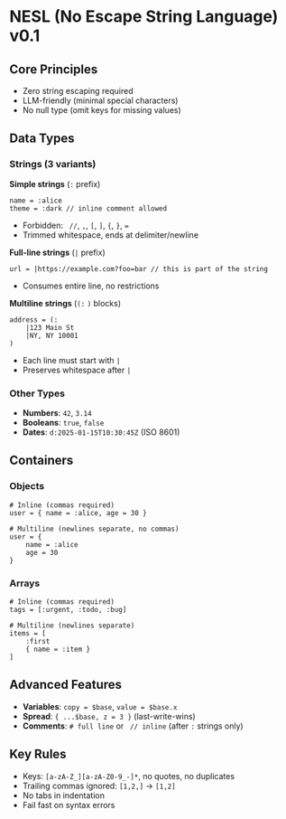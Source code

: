 # NESL (No Escape String Language) v0.1

## Core Principles
- Zero string escaping required
- LLM-friendly (minimal special characters)
- No null type (omit keys for missing values)

## Data Types

### Strings (3 variants)

**Simple strings** (`:` prefix)
```nesl
name = :alice
theme = :dark // inline comment allowed
```
- Forbidden: ` //`, `,`, `[`, `]`, `{`, `}`, `=`
- Trimmed whitespace, ends at delimiter/newline

**Full-line strings** (`|` prefix)
```nesl
url = |https://example.com?foo=bar // this is part of the string
```
- Consumes entire line, no restrictions

**Multiline strings** (`(:` `)` blocks)
```nesl
address = (:
    |123 Main St
    |NY, NY 10001
)
```
- Each line must start with `|`
- Preserves whitespace after `|`

### Other Types
- **Numbers**: `42`, `3.14`
- **Booleans**: `true`, `false`
- **Dates**: `d:2025-01-15T10:30:45Z` (ISO 8601)

## Containers

### Objects
```nesl
# Inline (commas required)
user = { name = :alice, age = 30 }

# Multiline (newlines separate, no commas)
user = {
    name = :alice
    age = 30
}
```

### Arrays
```nesl
# Inline (commas required)
tags = [:urgent, :todo, :bug]

# Multiline (newlines separate)
items = [
    :first
    { name = :item }
]
```

## Advanced Features
- **Variables**: `copy = $base`, `value = $base.x`
- **Spread**: `{ ...$base, z = 3 }` (last-write-wins)
- **Comments**: `# full line` or ` // inline` (after `:` strings only)

## Key Rules
- Keys: `[a-zA-Z_][a-zA-Z0-9_-]*`, no quotes, no duplicates
- Trailing commas ignored: `[1,2,]` → `[1,2]`
- No tabs in indentation
- Fail fast on syntax errors